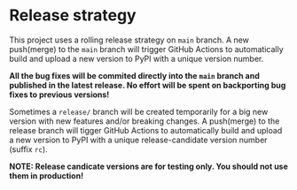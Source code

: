 <!--
SPDX-FileCopyrightText: 2022 Contributors to the Power Grid Model project <dynamic.grid.calculation@alliander.com>
SPDX-License-Identifier: MPL-2.0
-->

# Release strategy

This project uses a rolling release strategy on `main` branch.
A new push(merge) to the `main` branch will trigger GitHub Actions to automatically 
build and upload a new version to PyPI with a unique version number.

**All the bug fixes will be commited directly into the `main` branch and published in the latest release. 
No effort will be spent on backporting bug fixes to previous versions!**

Sometimes a `release/` branch will be created temporarily for 
a big new version with new features and/or breaking changes.
A push(merge) to the release branch will tigger GitHub Actions to automatically 
build and upload a new version to PyPI with a unique release-candidate version number (suffix `rc`).

**NOTE: Release candicate versions are for testing only. You should not use them in production!**
